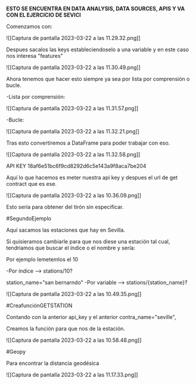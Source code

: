 
**ESTO SE ENCUENTRA EN DATA ANALYSIS, DATA SOURCES, APIS Y VA CON EL EJERCICIO DE SEVICI** 


Comenzamos con:

![[Captura de pantalla 2023-03-22 a las 11.29.32.png]]

Despues sacalos las keys estableciendoselo a una variable y en este caso nos interesa "features"

![[Captura de pantalla 2023-03-22 a las 11.30.49.png]]

Ahora tenemos que hacer esto siempre ya sea por lista por comprensión o bucle.

-Lista por comprensión:

![[Captura de pantalla 2023-03-22 a las 11.31.57.png]]

-Bucle:

![[Captura de pantalla 2023-03-22 a las 11.32.21.png]]


Tras esto convertiremos a DataFrame para poder trabajar con eso.

![[Captura de pantalla 2023-03-22 a las 11.32.58.png]]




API KEY
18af6e51bc6f9cd8292d6c5e143a9f8aca7be204


Aquí lo que hacemos es meter nuestra api key y despues el url de get contract que es ese.

![[Captura de pantalla 2023-03-22 a las 10.36.09.png]]

Esto sería para obtener del tirón sin especificar.


#SegundoEjemplo

Aquí sacamos las estaciones que hay en Sevilla.

Si quisieramos cambiarle para que nos diese una estación tal cual, tendriamos que buscar el índice o el nombre y sería:

Por ejemplo lemetemlos el 10

-Por índice --> stations/10?

station_name="san bernarndo"
-Por variable --> stations/{station_name}?

![[Captura de pantalla 2023-03-22 a las 10.49.35.png]]


#CreafunciónGETSTATION

Contando con la anterior api_key y el anterior contra_name="seville",

Creamos la función para que nos de la estación.

![[Captura de pantalla 2023-03-22 a las 10.58.48.png]]

#Geopy

Para encontrar la distancia geodésica

![[Captura de pantalla 2023-03-22 a las 11.17.33.png]]
